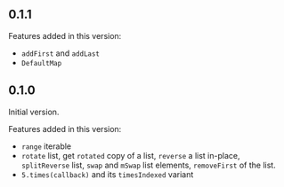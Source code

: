 ## 0.1.1

Features added in this version:
- `addFirst` and `addLast`
- `DefaultMap`

## 0.1.0

Initial version.

Features added in this version:
- `range` iterable
- `rotate` list, get `rotated` copy of a list, `reverse` a list in-place, `splitReverse` list, `swap` and `mSwap` list elements, `removeFirst` of the list.
- `5.times(callback)` and its `timesIndexed` variant
